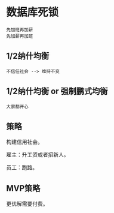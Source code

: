 
# 数据库死锁

    先加班再加薪
    先加薪再加班

## 1/2纳什均衡

    不信任社会 --> 维持不变

## 1/2纳什均衡 or 强制鹏式均衡

    大家都开心

## 策略

构建信用社会。

雇主：升工资或者招新人。

员工：跑路。

## MVP策略

更优解需要付费。
